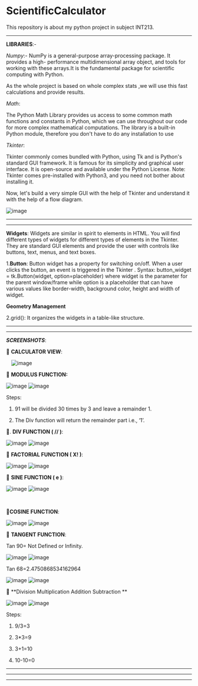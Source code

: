 # ScientificCalculator
This repository is about my python project in subject INT213.

************************************************************************************************************************************************



**LIBRARIES**:-

_Numpy_:-
NumPy is a general-purpose array-processing package. It provides a high- performance multidimensional array object, and tools for working with these arrays.It is the fundamental package for scientific computing with Python.

As the whole project is based on whole complex stats ,we will use this fast calculations and provide results.


_Math_:

The Python Math Library provides us access to some common math functions and constants in Python, which we can use throughout our code for more complex mathematical computations. The library is a built-in Python module, therefore you don't have to do any installation to use


_Tkinter_:

Tkinter commonly comes bundled with Python, using Tk and is Python's standard GUI framework. It is famous for its simplicity and graphical user interface. It is open-source and available under the Python License.
Note: Tkinter comes pre-installed with Python3, and you need not bother about installing it.

Now, let's build a very simple GUI with the help of Tkinter and understand it with the help of a flow diagram.

![image](https://user-images.githubusercontent.com/71686673/141740018-3496665a-4a0b-4e27-914b-7d222820996e.png)


************************************************************************************************************************************************
************************************************************************************************************************************************


**Widgets**:
Widgets are similar in spirit to elements in HTML. You will find different types of widgets for different types of elements in the Tkinter. They are standard GUI elements and provide the user with controls like buttons, text, menus, and text boxes.

1.**Button**: Button widget has a property for switching on/off. When a user clicks the button, an event is triggered in the Tkinter .
Syntax: button_widget = tk.Button(widget, option=placeholder) where widget is the parameter for the parent window/frame while option is a placeholder that can have various values like border-width, background color, height and width of widget.

**Geometry Management**

2.grid(): It organizes the widgets in a table-like structure. 


************************************************************************************************************************************************
************************************************************************************************************************************************




**_SCREENSHOTS_**:

	**CALCULATOR VIEW**:


  ![image](https://user-images.githubusercontent.com/71686673/141740156-f20121ea-5b33-444c-9ef8-53af3eb97018.png)





 **MODULUS FUNCTION:**


![image](https://user-images.githubusercontent.com/71686673/141740186-b46a7006-9a00-4661-ade9-a29825887117.png)
![image](https://user-images.githubusercontent.com/71686673/141740194-4ca41dd9-87dd-4cfe-9b90-87dd6ac70406.png)

Steps:
1.	91 will be divided 30 times by 3 and leave a remainder 1.

2.  The Div function will return the remainder part i.e., ‘1’.




. **DIV FUNCTION (	//	)**:
 
 ![image](https://user-images.githubusercontent.com/71686673/141740476-d8143e16-ffc2-4102-95e5-61d533793c38.png)
 ![image](https://user-images.githubusercontent.com/71686673/141740492-876567ac-bf2d-4e51-a8c8-5817ae79157e.png)

 



	**FACTORIAL FUNCTION (	X!	)**:
 
 ![image](https://user-images.githubusercontent.com/71686673/141740512-ca58379b-ab6d-452e-b799-26c21e0843a9.png)
 ![image](https://user-images.githubusercontent.com/71686673/141740532-403239f6-f9e2-4c7b-b8b5-c1f7abf27902.png)





	**SINE FUNCTION ( e  )**:
 
 
 ![image](https://user-images.githubusercontent.com/71686673/141740546-1d0b853a-a709-4834-a92c-2fcec54bfb03.png)
 ![image](https://user-images.githubusercontent.com/71686673/141740572-1b78e7b2-64d3-46ea-b5e3-0cd64e799680.png)

  



**COSINE FUNCTION**:
 
 ![image](https://user-images.githubusercontent.com/71686673/141740610-a435bea7-9141-45e6-88cd-c766eec0c2da.png)
 ![image](https://user-images.githubusercontent.com/71686673/141740631-3b15d9d2-0ce9-4d35-a4c0-be50cd8a48b9.png)


 



	**TANGENT FUNCTION**:

Tan 90= Not Defined or Infinity.


![image](https://user-images.githubusercontent.com/71686673/141740664-a02b2fc8-098c-4bf0-a1a3-de8856119ccc.png)
![image](https://user-images.githubusercontent.com/71686673/141740678-17af3786-c9e4-4489-9952-e793339f4ca5.png)

         	
Tan 68=2.4750868534162964


![image](https://user-images.githubusercontent.com/71686673/141740702-ba357de7-0521-48fe-88be-98d2dfa2b427.png)
![image](https://user-images.githubusercontent.com/71686673/141740715-a15641ef-180e-4d58-90eb-941ea5b42ea7.png)
 
 




	**Division Multiplication Addition Subtraction **

![image](https://user-images.githubusercontent.com/71686673/141740732-425af03b-3c46-46d9-aeba-826eee90aa7e.png)
![image](https://user-images.githubusercontent.com/71686673/141740741-079eeb78-819f-46a6-ba98-7f26a6c4d427.png)


  
Steps:

1.	9/3=3

2.	3*3=9

3.	3+1=10

4.	10-10=0


************************************************************************************************************************************************
************************************************************************************************************************************************
************************************************************************************************************************************************
